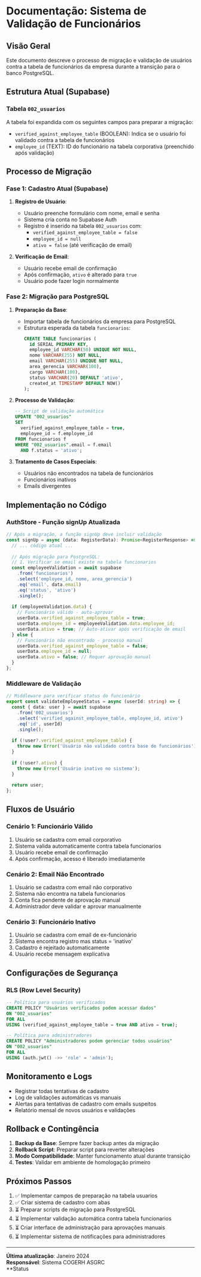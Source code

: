 # Documentação: Sistema de Validação de Funcionários

## Visão Geral

Este documento descreve o processo de migração e validação de usuários contra a tabela de funcionários da empresa durante a transição para o banco PostgreSQL.

## Estrutura Atual (Supabase)

### Tabela `002_usuarios`

A tabela foi expandida com os seguintes campos para preparar a migração:

- `verified_against_employee_table` (BOOLEAN): Indica se o usuário foi validado contra a tabela de funcionários
- `employee_id` (TEXT): ID do funcionário na tabela corporativa (preenchido após validação)

## Processo de Migração

### Fase 1: Cadastro Atual (Supabase)

1. **Registro de Usuário**:
   - Usuário preenche formulário com nome, email e senha
   - Sistema cria conta no Supabase Auth
   - Registro é inserido na tabela `002_usuarios` com:
     - `verified_against_employee_table = false`
     - `employee_id = null`
     - `ativo = false` (até verificação de email)

2. **Verificação de Email**:
   - Usuário recebe email de confirmação
   - Após confirmação, `ativo` é alterado para `true`
   - Usuário pode fazer login normalmente

### Fase 2: Migração para PostgreSQL

1. **Preparação da Base**:
   - Importar tabela de funcionários da empresa para PostgreSQL
   - Estrutura esperada da tabela `funcionarios`:
     ```sql
     CREATE TABLE funcionarios (
       id SERIAL PRIMARY KEY,
       employee_id VARCHAR(50) UNIQUE NOT NULL,
       nome VARCHAR(255) NOT NULL,
       email VARCHAR(255) UNIQUE NOT NULL,
       area_gerencia VARCHAR(100),
       cargo VARCHAR(100),
       status VARCHAR(20) DEFAULT 'ativo',
       created_at TIMESTAMP DEFAULT NOW()
     );
     ```

2. **Processo de Validação**:
   ```sql
   -- Script de validação automática
   UPDATE "002_usuarios" 
   SET 
     verified_against_employee_table = true,
     employee_id = f.employee_id
   FROM funcionarios f 
   WHERE "002_usuarios".email = f.email 
     AND f.status = 'ativo';
   ```

3. **Tratamento de Casos Especiais**:
   - Usuários não encontrados na tabela de funcionários
   - Funcionários inativos
   - Emails divergentes

## Implementação no Código

### AuthStore - Função signUp Atualizada

```typescript
// Após a migração, a função signUp deve incluir validação
const signUp = async (data: RegisterData): Promise<RegisterResponse> => {
  // ... código atual ...
  
  // Após migração para PostgreSQL:
  // 1. Verificar se email existe na tabela funcionarios
  const employeeValidation = await supabase
    .from('funcionarios')
    .select('employee_id, nome, area_gerencia')
    .eq('email', data.email)
    .eq('status', 'ativo')
    .single();
  
  if (employeeValidation.data) {
    // Funcionário válido - auto-aprovar
    userData.verified_against_employee_table = true;
    userData.employee_id = employeeValidation.data.employee_id;
    userData.ativo = true; // Auto-ativar após verificação de email
  } else {
    // Funcionário não encontrado - processo manual
    userData.verified_against_employee_table = false;
    userData.employee_id = null;
    userData.ativo = false; // Requer aprovação manual
  }
};
```

### Middleware de Validação

```typescript
// Middleware para verificar status do funcionário
export const validateEmployeeStatus = async (userId: string) => {
  const { data: user } = await supabase
    .from('002_usuarios')
    .select('verified_against_employee_table, employee_id, ativo')
    .eq('id', userId)
    .single();
  
  if (!user?.verified_against_employee_table) {
    throw new Error('Usuário não validado contra base de funcionários');
  }
  
  if (!user?.ativo) {
    throw new Error('Usuário inativo no sistema');
  }
  
  return user;
};
```

## Fluxos de Usuário

### Cenário 1: Funcionário Válido
1. Usuário se cadastra com email corporativo
2. Sistema valida automaticamente contra tabela funcionarios
3. Usuário recebe email de confirmação
4. Após confirmação, acesso é liberado imediatamente

### Cenário 2: Email Não Encontrado
1. Usuário se cadastra com email não corporativo
2. Sistema não encontra na tabela funcionarios
3. Conta fica pendente de aprovação manual
4. Administrador deve validar e aprovar manualmente

### Cenário 3: Funcionário Inativo
1. Usuário se cadastra com email de ex-funcionário
2. Sistema encontra registro mas status = 'inativo'
3. Cadastro é rejeitado automaticamente
4. Usuário recebe mensagem explicativa

## Configurações de Segurança

### RLS (Row Level Security)

```sql
-- Política para usuários verificados
CREATE POLICY "Usuários verificados podem acessar dados" 
ON "002_usuarios" 
FOR ALL 
USING (verified_against_employee_table = true AND ativo = true);

-- Política para administradores
CREATE POLICY "Administradores podem gerenciar todos usuários" 
ON "002_usuarios" 
FOR ALL 
USING (auth.jwt() ->> 'role' = 'admin');
```

## Monitoramento e Logs

- Registrar todas tentativas de cadastro
- Log de validações automáticas vs manuais
- Alertas para tentativas de cadastro com emails suspeitos
- Relatório mensal de novos usuários e validações

## Rollback e Contingência

1. **Backup da Base**: Sempre fazer backup antes da migração
2. **Rollback Script**: Preparar script para reverter alterações
3. **Modo Compatibilidade**: Manter funcionamento atual durante transição
4. **Testes**: Validar em ambiente de homologação primeiro

## Próximos Passos

1. ✅ Implementar campos de preparação na tabela usuarios
2. ✅ Criar sistema de cadastro com abas
3. ⏳ Preparar scripts de migração para PostgreSQL
4. ⏳ Implementar validação automática contra tabela funcionarios
5. ⏳ Criar interface de administração para aprovações manuais
6. ⏳ Implementar sistema de notificações para administradores

---

**Última atualização**: Janeiro 2024  
**Responsável**: Sistema COGERH ASGRC  
**Status